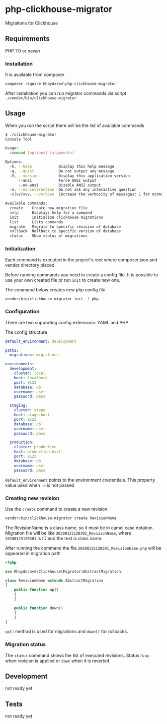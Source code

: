 # php-clickhouse-migrator

Migrations for Clickhouse

## Requirements

PHP 7.0 or newer

### Installation

It is available from composer

```bash
composer require khaydarov\php-clickhouse-migrator
```

After installation you can run migrator commands via 
script `./vendor/bin/clickhouse-migrator`

## Usage

When you run the script there will be the list of available commands

```bash
$ ./clickhouse-migrator
Console Tool

Usage:
  command [options] [arguments]

Options:
  -h, --help            Display this help message
  -q, --quiet           Do not output any message
  -V, --version         Display this application version
      --ansi            Force ANSI output
      --no-ansi         Disable ANSI output
  -n, --no-interaction  Do not ask any interactive question
  -v|vv|vvv, --verbose  Increase the verbosity of messages: 1 for normal output, 2 for more verbose output and 3 for debug

Available commands:
  create    Create new migration file
  help      Displays help for a command
  init      initialize clickhouse migrations
  list      Lists commands
  migrate   Migrate to specific revision of database
  rollback  Rollback to specific version of database
  status    Show status of migrations
```

### Initialization

Each command is executed in the project's root where composer.json
and vendor directory placed.

Before running commands you need to create a config file. It is possible 
to use your own created file or run `init` to create new one.

The command below creates new php config file

```bash
vendor/bin/clickhouse-migrator init -f php
```   

### Configuration

There are two supporting config extensions: YAML and PHP

The config structure

```yaml
default_environment: development

paths:
  migrations: migrations

environments:
  development:
    cluster: local
    host: localhost
    port: 8123
    database: db
    username: user
    password: pass

  staging:
    cluster: stage
    host: stage.host
    port: 8123
    database: db
    username: user
    password: pass

  production:
    cluster: production
    host: production.host
    port: 8123
    database: db
    username: user
    password: pass
```

`default_environment` points to the environment credentials.
This property value used when `-e` is not passed

### Creating new revision

Use the `create` command to create a new revision

```bash
vendor/bin/clickhouse-migrator create RevisionName
``` 

The RevisionName is a class name, so it must be in camel case notation.
Migration file will be like `20200125120301_RevisionName`, where `20200125120301` is ID and the rest is class name.

After running the command the file `20200125120301_RevisionName.php` will be appeared in migration path

```php
<?php

use Khaydarovm\Clickhouse\Migrator\AbstractMigration;

class RevisionName extends AbstractMigration
{
    public function up()
    {
    }

    public function down()
    {
    }
}
```

`up()` method is used for migrations and `down()` for rollbacks.

### Migration status

The `status` command shows the list of executed revisions. Status is `up` when revision is applied or
`down` when it is reverted

## Development

not ready yet

## Tests

not ready yet
